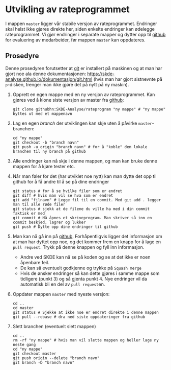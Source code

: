 # Utvikling av rateprogrammet

I mappen `master` ligger vår stabile versjon av rateprogrammet. Endringer skal helst ikke gjøres direkte her, siden enkelte endringer kan ødelegge rateprogrammet. Vi gjør endringer i separate mapper og dytter opp til [github](https://github.com/SKDE-Analyse/rateprogram) for evaluering av medarbeider, før mappen `master` kan oppdateres.

## Prosedyre

Denne prosedyren forutsetter at [git](https://git-scm.com/) er installert på maskinen og at man har gjort noe ala denne dokumentasjonen: <https://skde-analyse.github.io/dokumentasjon/git.html> (hvis man har gjort sistnevnte på `p`-disken, trenger man ikke gjøre det på nytt på ny maskin).

1. Opprett en egen mappe med en ny versjon av rateprogrammet. Kan gjøres ved å klone siste versjon av master fra [github](https://github.com/SKDE-Analyse/rateprogram):

       git clone githubhn:SKDE-Analyse/rateprogram "ny mappe" # "ny mappe" byttes ut med et mappenavn

2. Lag en egen *branch* der utviklingen kan skje uten å påvirke `master`-branchen:

       cd "ny mappe"
       git checkout -b "branch navn"
       git push -u origin "branch navn" # for å "koble" den lokale branchen til ny branch på github

3. Alle endringer kan nå skje i denne mappen, og man kan bruke denne mappen for å kjøre tester etc.
4. Når man føler for det (har utviklet noe nytt) kan man dytte det opp til github for å få andre til å se på dine endringer

       git status # for å se hvilke filer som er endret
       git diff # hvis man vil se hva som er endret
       git add "filnavn" # Legge fil til en commit. Med git add . legger man til alle røde filer
       git status # sjekk at de filene du ville ha med i din commit faktisk er med
       git commit # Nå åpnes et skriveprogram. Man skriver så inn en commit beskjed, lagrer og lukker
       git push # Dytte opp dine endringer til github

5. Man kan nå gå inn på [github](https://github.com/SKDE-Analyse/rateprogram). Forhåpentligvis ligger det informasjon om at man har dyttet opp noe, og det kommer frem en knapp for å lage en `pull request`. Trykk på denne knappen og fyll inn informasjon.  
    - Andre ved SKDE kan nå se på koden og se at det ikke er noen åpenbare feil.
    - De kan så eventuelt godkjenne og trykke på `Squash merge`
    - Hvis de ønsker endringer så kan dette gjøres i samme mappe som tidligere (punkt 3) og så gjenta punkt 4. Nye endringer vil da automatisk bli en del av `pull request`en.
6. Oppdater mappen `master` med nyeste versjon:

       cd ..
       cd master
       git status # Sjekke at ikke noe er endret direkte i denne mappen
       git pull --rebase # dra ned siste oppdateringer fra github
7. Slett branchen (eventuelt slett mappen)

       cd ..
       rm -rf "ny mappe" # hvis man vil slette mappen og heller lage ny neste gang
       cd "ny mappe"
       git checkout master
       git push origin --delete "branch navn"
       git branch -D "branch navn"
